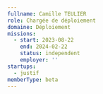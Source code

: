 ```yaml
---
fullname: Camille TEULIER
role: Chargée de déploiement
domaine: Déploiement
missions:
  - start: 2023-08-22
    end: 2024-02-22
    status: independent
    employer: ''
startups:
  - justif
memberType: beta
---
```


